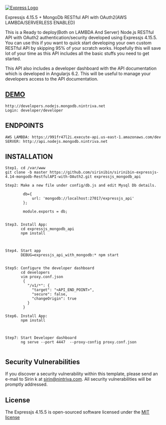 [![Express Logo](https://i.cloudup.com/zfY6lL7eFa-3000x3000.png)](http://expressjs.com/)

  Expressjs 4.15.5 + MongoDb  RESTful API with OAuth2(AWS LAMBDA/SERVERLESS ENABLED)

This is a Ready to deploy(Both on LAMBDA And Server) Node.js RESTful API with OAuth2 authentication/security developed using Expressjs 4.15.5.
You can use this if you want to quick start developing your own custom RESTful API by skipping 95% of your scratch works.
Hopefully this will save lot of your time as this API includes all the basic stuffs you need to get started.

This API also includes a developer dashboard with the API documentation which is developed in Angularjs 6.2. This will be useful to manage your developers access to the API documentation.

[DEMO](http://api.nodejs.mongodb.nintriva.net)
-------------------
```
http://developers.nodejs.mongodb.nintriva.net
Login: developer/developer
```



ENDPOINTS
-------------------
```
AWS LAMBDA: https://991fr47l2i.execute-api.us-east-1.amazonaws.com/dev
SERVER: http://api.nodejs.mongodb.nintriva.net
```

INSTALLATION
-------------------
```
Step1. cd /var/www
git clone -b master https://github.com/sirinibin/sirinibin-expressjs-4.14-mongodb-RestfulAPI-with-OAuth2.git expressjs_mongodb_api

Step2: Make a new file under config/db.js and edit Mysql Db details.

        db={
            url: 'mongodb://localhost:27017/expressjs_api'
        };

        module.exports = db;


Step3. Install App:
       cd expressjs_mongodb_api
       npm install



Step4. Start app
       DEBUG=expressjs_api_with_mongodb:* npm start


Step5: Configure the developer dashboard
       cd developers
       vim proxy.conf.json
        {
          "/v1/*": {
            "target": "<API_END_POINT>",
            "secure": false,
            "changeOrigin": true
          }
        }

Step6. Install App:
       npm install



Step7: Start Developer dashboard
       ng serve --port 4447  --proxy-config proxy.conf.json


```

## Security Vulnerabilities

If you discover a security vulnerability within this template, please send an e-mail to Sirin k at sirin@nintriva.com. All security vulnerabilities will be promptly addressed.

## License

The Expressjs 4.15.5 is open-sourced software licensed under the [MIT license](http://opensource.org/licenses/MIT)

